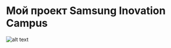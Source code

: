 <h1>Мой проект Samsung Inovation Campus</h1>

![alt text](https://upload.wikimedia.org/wikipedia/commons/7/7e/Это_немного%2C_но_это_честная_работа.jpg)
